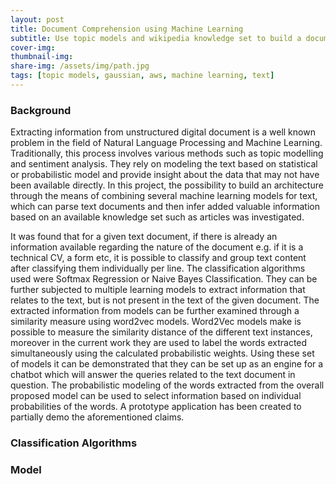 ```yaml
---
layout: post
title: Document Comprehension using Machine Learning
subtitle: Use topic models and wikipedia knowledge set to build a document comprehension chatbot
cover-img: 
thumbnail-img: 
share-img: /assets/img/path.jpg
tags: [topic models, gaussian, aws, machine learning, text]
---
```


### Background

Extracting information from unstructured digital document is a well known problem in the field of Natural Language Processing and Machine Learning. Traditionally, this process involves various methods such as topic modelling and sentiment analysis. They rely on modeling the text based on statistical or probabilistic model and provide insight about the data that may not have been available directly. In this project, the possibility to build an architecture through the means of combining several machine learning models for text, which can parse text documents and then infer added valuable information based on an available knowledge set such as articles was investigated. 
    
It was found that for a given text document, if there is already an information available regarding the nature of the document e.g.  if it is a technical CV, a form etc, it is possible to classify and group text content after classifying them individually per line. The classification algorithms used were Softmax Regression  or Naive Bayes Classification. They can be further subjected to multiple learning models to extract information that relates to the text, but is not present in the text of the given document. The extracted information from models can be further examined through a similarity measure using word2vec models. Word2Vec  models make is possible to measure the similarity distance of the different text instances, moreover in the current work they are used to label the words extracted simultaneously using the calculated probabilistic weights. Using these set of models it can be demonstrated that they can be set up as an engine for a chatbot which will answer the queries related to the text document in question. The probabilistic modeling of the words extracted from the overall proposed model can be used to select information based on individual probabilities of the words. A prototype application has been created to partially demo the aforementioned claims.

### Classification Algorithms

### Model
